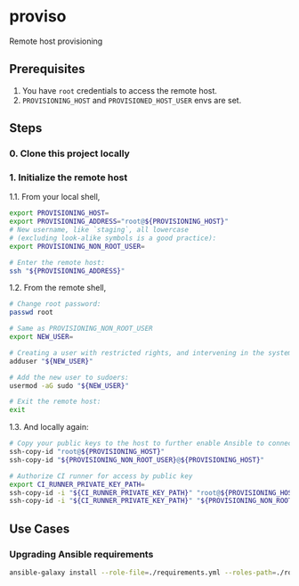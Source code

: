 # proviso

Remote host provisioning


## Prerequisites

1. You have `root` credentials to access the remote host.
1. `PROVISIONING_HOST` and `PROVISIONED_HOST_USER` envs are set.


## Steps

### 0. Clone this project locally

### 1. Initialize the remote host

1.1. From your local shell,
```bash
export PROVISIONING_HOST=
export PROVISIONING_ADDRESS="root@${PROVISIONING_HOST}"
# New username, like `staging`, all lowercase
# (excluding look-alike symbols is a good practice):
export PROVISIONING_NON_ROOT_USER=

# Enter the remote host:
ssh "${PROVISIONING_ADDRESS}"
``` 

1.2. From the remote shell,

```bash
# Change root password:
passwd root

# Same as PROVISIONING_NON_ROOT_USER
export NEW_USER=

# Creating a user with restricted rights, and intervening in the system with root rights:
adduser "${NEW_USER}"

# Add the new user to sudoers:
usermod -aG sudo "${NEW_USER}"

# Exit the remote host:
exit
```

1.3. And locally again:
```bash
# Copy your public keys to the host to further enable Ansible to connect:
ssh-copy-id "root@${PROVISIONING_HOST}"
ssh-copy-id "${PROVISIONING_NON_ROOT_USER}@${PROVISIONING_HOST}"

# Authorize CI runner for access by public key
export CI_RUNNER_PRIVATE_KEY_PATH=
ssh-copy-id -i "${CI_RUNNER_PRIVATE_KEY_PATH}" "root@${PROVISIONING_HOST}"
ssh-copy-id -i "${CI_RUNNER_PRIVATE_KEY_PATH}" "${PROVISIONING_NON_ROOT_USER}@${PROVISIONING_HOST}" 
```

## Use Cases

### Upgrading Ansible requirements

```bash
ansible-galaxy install --role-file=./requirements.yml --roles-path=./roles/
```

